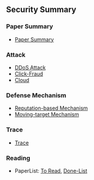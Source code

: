 Security Summary
---

### Paper Summary
- [Paper Summary](./paper-summary.md)

### Attack
- [DDoS Attack](./DDoS)
- [Click-Fraud](./ClickFraud)
- [Cloud](./Cloud)

### Defense Mechanism
- [Reputation-based Mechanism](./Reputation)
- [Moving-target Mechanism](./MTG)

### Trace
- [Trace](./Trace)

### Reading
- PaperList: [To Read](./ToRead.md), [Done-List](./DoneList.md)
